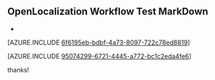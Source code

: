 ## OpenLocalization Workflow Test MarkDown
* 

[AZURE.INCLUDE [6f6195eb-bdbf-4a73-8097-722c78ed8819](calleeMd1.md)]



[AZURE.INCLUDE [95074299-6721-4445-a772-bc1c2eda4fe6](calleeMd2.md)]

 
thanks!